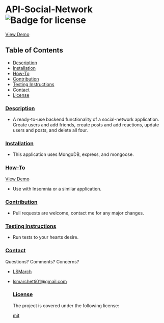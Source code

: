   # API-Social-Network ![Badge for license](https://img.shields.io/badge/license-mit-brightgreen)
  [View Demo](https://drive.google.com/file/d/1tLJXh3_kbnUiIFQPivcU8Wm7KEXcQ7Oz/view) 

  ## Table of Contents
  - [Description](#description)
  - [Installation](#installation)
  - [How-To](#how-to)
  - [Contribution](#contribution)
  - [Testing Instructions](#testing-instructions)
  - [Contact](#contact)
  - [License](#license)
  
  ### [Description](#table-of-contents)
  - A ready-to-use backend functionality of a social-network application. Create users and add friends, create posts and add reactions, update users and posts, and delete all four.

  ### [Installation](#table-of-contents)
  - This application uses MongoDB, express, and mongoose.

  ### [How-To](#table-of-contents)
  [View Demo](https://drive.google.com/file/d/1tLJXh3_kbnUiIFQPivcU8Wm7KEXcQ7Oz/view) 
  - Use with Insomnia or a similar application.

    

  ### [Contribution](#table-of-contents)
  - Pull requests are welcome, contact me for any major changes.

  ### [Testing Instructions](#table-of-contents)
  - Run tests to your hearts desire.

  ### [Contact](#table-of-contents)

  Questions?
  Comments?
  Concerns?
    
  - [LSMarch](https://github.com/LSMarch)
  - lsmarchetti01@gmail.com

   
    
    ### [License](#table-of-contents)
    
    The project is covered under the following license:
    
    [mit](https://choosealicense.com/licenses/mit)

